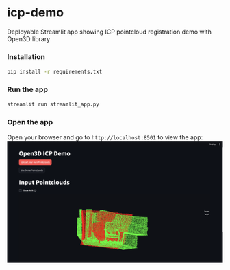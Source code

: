 # icp-demo
Deployable Streamlit app showing ICP pointcloud registration demo with Open3D library

### Installation
```bash
pip install -r requirements.txt
```
### Run the app
```bash
streamlit run streamlit_app.py
```
### Open the app
Open your browser and go to `http://localhost:8501` to view the app:
![App Screenshot](image.png)
